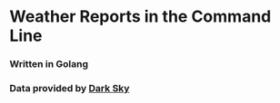 # Weather Reports in the Command Line
### Written in Golang
### Data provided by [Dark Sky](https://darksky.net)
